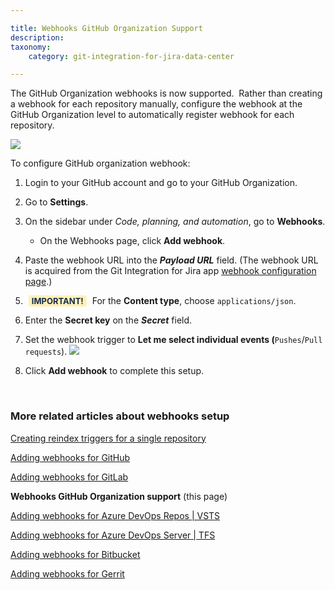 ```yaml
---

title: Webhooks GitHub Organization Support
description:
taxonomy:
    category: git-integration-for-jira-data-center

---
```

The GitHub Organization webhooks is now supported.  Rather than creating a webhook for each repository manually, configure the webhook at the GitHub Organization level to automatically register webhook for each repository.

![](/wp-content/uploads/gij-gitserver-github-org-webhooks-cfg.png)

To configure GitHub organization webhook:

1.  Login to your GitHub account and go to your GitHub Organization.

2.  Go to **Settings**.

3.  On the sidebar under _Code, planning, and automation_, go to **Webhooks**.

    *   On the Webhooks page, click **Add webhook**.

4.  Paste the webhook URL into the _**Payload URL**_ field. (The webhook URL is acquired from the Git Integration for Jira app [webhook configuration page](/git-integrationn-for-jira-data-center/webhooks-gij-self-managed).)

5.  <b style='background-color:#FFF1B6; padding:1px 5px; color:#172A4C; border-radius:3px; margin: 0 5px; font-size: small;'>IMPORTANT!</b>  For the <b>Content type</b>, choose `applications/json`.

6.  Enter the **Secret key** on the _**Secret**_ field.

7.  Set the webhook trigger to **Let me select individual events (**`Pushes`/`Pull requests`).
   ![](/wp-content/uploads/gij-github-pull-request-event-trigger-webhook.png)

8.  Click **Add webhook** to complete this setup.

&nbsp;

### More related articles about webhooks setup

[Creating reindex triggers for a single repository](/git-integration-for-jira-data-center/Creating-reindex-triggers-for-a-single-repository-gij-self-managed)

[Adding webhooks for GitHub](/git-integration-for-jira-data-center/Adding-Webhooks-for-GitHub-gij-self-managed)

[Adding webhooks for GitLab](/git-integration-for-jira-data-center/Adding-Webhooks-for-GitLab-gij-self-managed)

**Webhooks GitHub Organization support** (this page)

[Adding webhooks for Azure DevOps Repos \| VSTS](/git-integration-for-jira-data-center/Adding-Webhooks-for-Azure-DevOps-Repos-VSTS-gij-self-managed)

[Adding webhooks for Azure DevOps Server \| TFS](/git-integration-for-jira-data-center/Adding-Webhooks-for-Azure-DevOps-Server-TFS-gij-self-managed)

[Adding webhooks for Bitbucket](/git-integration-for-jira-data-center/Adding-Webhooks-for-Bitbucket-gij-self-managed)

[Adding webhooks for Gerrit](/git-integration-for-jira-data-center/adding-webhooks-for-gerrit-gij-self-managed)

